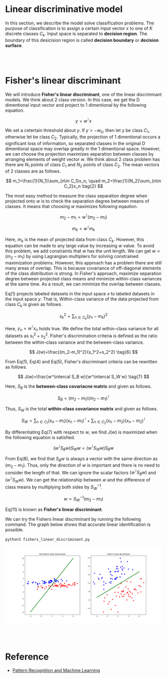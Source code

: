 # Linear discriminative model
In this section, we describe the model solve classification problems. The purpose of classification is to assign a certain input vector $x$ to one of $K$ discrete classes $C_k$. Input space is separated to **decision region**. The boundary of this desicision region is called **decision boundary** or **decision surface**.

<br></br>

# Fisher's linear discriminant
We will introduce **Fisher's linear discriminant**, one of the linear discriminant models. We think about 2 class version. In this case, we get the D dimentional input vector and project to 1 dimentional by the following equation.

$$
y=w^\intercal x \tag{1}
$$

We set a cetertain threshold about $y$. If $y>-w_0$, then let y be class $C_1$, otherwise let be class $C_2$. Typically, the projection of 1 dimentional occurs a significant loss of information, so separated classes in the original D dimentional space may overlap greatly in the 1 dimentional space. However, we can choose the projection maximizes separation between classes by arranging elements of weight vector $w$. We think about 2 class problem has there are $N_1$ points of class $C_1$ and $N_2$ points of class $C_2$. The mean vectors of 2 classes are as follows.

$$
m_1=\frac{1}{N_1}\sum_{n\in C_1}x_n, \quad m_2=\frac{1}{N_2}\sum_{n\in C_2}x_n \tag{2}
$$

The most easy method to measure the class separation degree when projected onto $w$ is to check the separation degree between means of classes. It means that choosing $w$ maximizes following eqaution.

$$
m_2-m_1=w^\intercal(m_2-m_1) \tag{3}
$$

$$
m_k=w^\intercal m_k \tag{4}
$$

Here, $m_k$ is the mean of projected data from class $C_k$. However, this equation can be made to any large value by increasing $w$ value. To avoid this problem, we add constraints that $w$ has the unit length. We can get $w\propto (m_2-m_1)$ by using Lagrangian multipliers for solving constrained maximization problems. However, this approach has a problem there are still many areas of overlap. This is because covariance of off-diagonal elements of the class distribution is strong. In Fisher's approach, maximize separation degree between projected class means and minimize within-class variances at the same time. As a result, we can minimize the overlap between classes.

Eq(1) projects labeled datasets in the input space $x$ to labeled datasets in the input space $y$. That is, Within-class variance of the data projected from class $C_k$ is given as follows.

$$
s_k^2=\sum_{n\in C_k}(y_n-m_k)^2 \tag{5}
$$

Here, $y_n=w^\intercal x_n$ holds true. We define the total within-class variance for all datasets as $s_1^2+s_2^2$. Fisher's discrimination criteria is defined as the ratio between the within-class variance and the between-class variance.

$$
J(w)=\frac{(m_2-m_1)^2}{s_1^2+s_2^2} \tag{6}
$$

From Eq(1), Eq(4) and Eq(5), Fisher's discriminant criteria can be rewritten as follows.

$$
J(w)=\frac{w^\intercal S_B w}{w^\intercal S_W w} \tag{7}
$$

Here, $S_B$ is the **between-class covariacne matrix** and given as follows.

$$
S_B=(m_2-m_1)(m_2-m_1)^\intercal \tag{8}
$$

Thus, $S_W$ is the total **within-class covariance matrix** and given as follows.

$$
S_W=\sum_{n\in C_1}(x_n - m_1)(x_n - m_1)^\intercal + \sum_{n\in C_2}(x_n - m_2)(x_n - m_2)^\intercal \tag{9}
$$

By differentiating Eq(7) with respect to $w$, we find $J(w)$ is maximized when the following equation is satisfied.

$$
(w^\intercal S_B w)S_W w = (w^\intercal S_W w)S_B w \tag{10}
$$

From Eq(8), we find that $S_B w$ is always a vector with the same direction as $(m_2-m_1)$. Thus, only the direction of $w$ is important and there is no need to consider the length of that. We can ignore the scalar factors $(w^\intercal S_B w)$ and $(w^\intercal S_W w)$. We can get the relationship between $w$ and the difference of class means by multiplying both sides by $S_W^{-1}$.

$$
w\propto S_W^{-1}(m_2-m_1) \tag{11}
$$

Eq(11) is known as **Fisher's linear discriminant**.

We can try the Fishers linear discriminant by running the following command. The graph below shows that accurate linear identification is possible.

```bash
python3 fishers_linear_discriminant.py
```

<img src="images/fisher.png" width='800'>

<br></br>

# Reference
- [Pattern Recognition and Machine Learning](https://www.microsoft.com/en-us/research/uploads/prod/2006/01/Bishop-Pattern-Recognition-and-Machine-Learning-2006.pdf)
